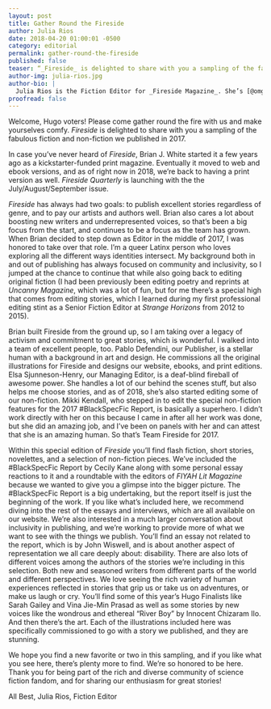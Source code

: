 ```yaml
---
layout: post
title: Gather Round the Fireside
author: Julia Rios
date: 2018-04-20 01:00:01 -0500
category: editorial
permalink: gather-round-the-fireside
published: false
teaser: “_Fireside_ is delighted to share with you a sampling of the fabulous fiction and non-fiction we published in 2017."
author-img: julia-rios.jpg
author-bio: |
  Julia Rios is the Fiction Editor for _Fireside Magazine_. She’s [@omgjulia](https://www.twitter.com/omgjulia) on Twitter.    
proofread: false
---
```


Welcome, Hugo voters! Please come gather round the fire with us and make yourselves comfy. _Fireside_ is delighted to share with you a sampling of the fabulous fiction and non-fiction we published in 2017. 

In case you’ve never heard of _Fireside_, Brian J. White started it a few years ago as a kickstarter-funded print magazine. Eventually it moved to web and ebook versions, and as of right now in 2018, we’re back to having a print version as well. _Fireside Quarterly_ is launching with the the July/August/September issue. 

_Fireside_ has always had two goals: to publish excellent stories regardless of genre, and to pay our artists and authors well. Brian also cares a lot about boosting new writers and underrepresented voices, so that’s been a big focus from the start, and continues to be a focus as the team has grown. When Brian decided to step down as Editor in the middle of 2017, I was honored to take over that role. I’m a queer Latinx person who loves exploring all the different ways identities intersect. My background both in and out of publishing has always focused on community and inclusivity, so I jumped at the chance to continue that while also going back to editing original fiction (I had been previously been editing poetry and reprints at _Uncanny Magazine_, which was a lot of fun, but for me there’s a special high that comes from editing stories, which I learned during my first professional editing stint as a Senior Fiction Editor at _Strange Horizons_ from 2012 to 2015).

Brian built Fireside from the ground up, so I am taking over a legacy of activism and commitment to great stories, which is wonderful. I walked into a team of excellent people, too. Pablo Defendini, our Publisher, is a stellar human with a background in art and design. He commissions all the original illustrations for Fireside and designs our website, ebooks, and print editions. Elsa Sjunneson-Henry, our Managing Editor, is a deaf-blind fireball of awesome power. She handles a lot of our behind the scenes stuff, but also helps me choose stories, and as of 2018, she’s also started editing some of our non-fiction. Mikki Kendall, who stepped in to edit the special non-fiction features for the 2017 #BlackSpecFic Report, is basically a superhero. I didn’t work directly with her on this because I came in after all her work was done, but she did an amazing job, and I’ve been on panels with her and can attest that she is an amazing human. So that’s Team Fireside for 2017. 

Within this special edition of _Fireside_ you’ll find flash fiction, short stories, novelettes, and a selection of non-fiction pieces. We’ve included the #BlackSpecFic Report by Cecily Kane along with some personal essay reactions to it and a roundtable with the editors of _FIYAH Lit Magazine_ because we wanted to give you a glimpse into the bigger picture. The #BlackSpecFic Report is a big undertaking, but the report itself is just the beginning of the work. If you like what’s included here, we recommend diving into the rest of the essays and interviews, which are all available on our website. We’re also interested in a much larger conversation about inclusivity in publishing, and we’re working to provide more of what we want to see with the things we publish. You’ll find an essay not related to the report, which is by John Wiswell, and is about another aspect of representation we all care deeply about: disability. There are also lots of different voices among the authors of the stories we’re including in this selection. Both new and seasoned writers from different parts of the world and different perspectives. We love seeing the rich variety of human experiences reflected in stories that grip us or take us on adventures, or make us laugh or cry. You’ll find some of this year’s Hugo Finalists like Sarah Gailey and Vina Jie-Min Prasad as well as some stories by new voices like the wondrous and ethereal “River Boy” by Innocent Chizaram Ilo. And then there’s the art. Each of the illustrations included here was specifically commissioned to go with a story we published, and they are stunning. 

We hope you find a new favorite or two in this sampling, and if you like what you see here, there’s plenty more to find. We’re so honored to be here. Thank you for being part of the rich and diverse community of science fiction fandom, and for sharing our enthusiasm for great stories!

All Best,
Julia Rios, Fiction Editor





